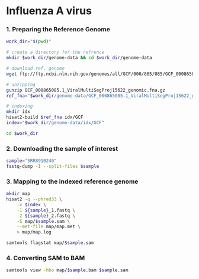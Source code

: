# Influenza A virus

### 1. Preparing the Reference Genome
```bash
work_dir="$(pwd)"

# create a directory for the refrence
mkdir $work_dir/genome-data && cd $work_dir/genome-data

# download ref. genome
wget ftp://ftp.ncbi.nlm.nih.gov/genomes/all/GCF/000/865/085/GCF_000865085.1_ViralMultiSegProj15622/GCF_000865085.1_ViralMultiSegProj15622_genomic.fna.gz

# unzipping
gunzip GCF_000865085.1_ViralMultiSegProj15622_genomic.fna.gz 
ref_fna="$work_dir/genome-data/GCF_000865085.1_ViralMultiSegProj15622_genomic.fna"

# indexing
mkdir idx
hisat2-build $ref_fna idx/GCF
index="$work_dir/genome-data/idx/GCF"

cd $work_dir
```

### 2. Downloading the sample of interest
```bash
sample="SRR8910240"
fastq-dump -I --split-files $sample
```

### 3. Mapping to the indexed reference genome
```bash
mkdir map
hisat2 -q --phred33 \
	-x $index \
	-1 ${sample}_1.fastq \
	-2 ${sample}_2.fastq \
	-S map/$sample.sam \
	--met-file map/map.met \
	> map/map.log

samtools flagstat map/$sample.sam
```

### 4. Converting SAM to BAM
```bash
samtools view -hbo map/$sample.bam $sample.sam
```
